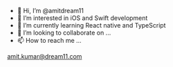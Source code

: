- 👋 Hi, I’m @amitdream11
- 👀 I’m interested in iOS and Swift development 
- 🌱 I’m currently learning React native and TypeScript 
- 💞️ I’m looking to collaborate on ...
- 📫 How to reach me ...

amit.kumar@dream11.com

<!---
amitdream11/amitdream11 is a ✨ special ✨ repository because its `README.md` (this file) appears on your GitHub profile.
You can click the Preview link to take a look at your changes.
--->
